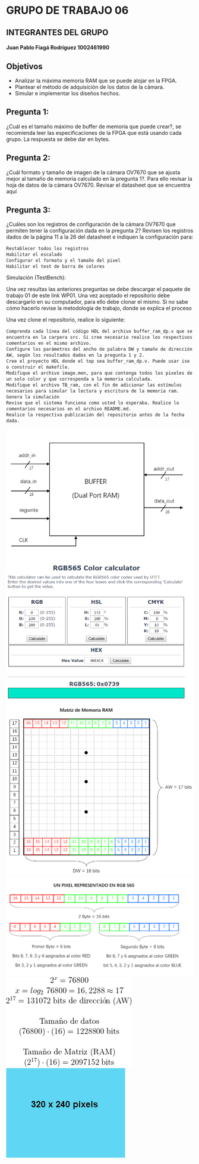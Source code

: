 # GRUPO DE TRABAJO 06
## INTEGRANTES DEL GRUPO
#### Juan Pablo Fiagá Rodríguez   1002461990


## Objetivos
* Analizar la máxima memoria RAM que se puede alojar en la FPGA.
* Plantear el método de adquisición de los datos de la cámara.
* Simular e implementar los diseños hechos.

## Pregunta 1:

¿Cuál es el tamaño máximo de buffer de memoria que puede crear?, se recomienda leer las especificaciones de la FPGA que está usando cada grupo. La respuesta se debe dar en bytes.



## Pregunta 2:

¿Cuál formato y tamaño de imagen de la cámara OV7670 que se ajusta mejor al tamaño de memoria calculado en la pregunta 1?. Para ello revisar la hoja de datos de la cámara OV7670. Revisar el datasheet que se encuentra aquí

## Pregunta 3:

¿Cuáles son los registros de configuración de la cámara OV7670 que permiten tener la configuración dada en la pregunta 2? Revisen los registros dados de la página 11 a la 26 del datasheet e indiquen la configuración para:

    Restablecer todos los registros
    Habilitar el escalado
    Configurar el formato y el tamaño del pixel
    Habilitar el test de barra de colores

Simulación (TestBench):

Una vez resultas las anteriores preguntas se debe descargar el paquete de trabajo 01 de este link WP01. Una vez aceptado el repositorio debe descargarlo en su computador, para ello debe clonar el mismo. Si no sabe cómo hacerlo revise la metodología de trabajo, donde se explica el proceso

Una vez clone el repositorio, realice lo siguiente:

    Comprenda cada línea del código HDL del archivo buffer_ram_dp.v que se encuentra en la carpera src. Si cree necesario realice los respectivos comentarios en el mismo archivo.
    Configure los parámetros del ancho de palabra DW y tamaño de dirección AW, según los resultados dados en la pregunta 1 y 2.
    Cree el proyecto HDL donde el top sea buffer_ram_dp.v. Puede usar ise o construir el makefile.
    Modifique el archivo image.men, para que contenga todos los pixeles de un solo color y que corresponda a la memoria calculada.
    Modifique el archivo TB_ram, con el fin de adicionar las estímulos necesarios para simular la lectura y escritura de la memoria ram. Genera la simulación
    Revise que el sistema funciona como usted lo esperaba. Realice lo comentarios necesarios en el archivo README.md.
    Realice la respectiva publicación del repositorio antes de la fecha dada.


![Caja Negra](./figs/cajanegra.png)
![color](./figs/color.png)
![Matriz](./figs/Matriz.png)
![RGB565](./figs/RGB565.png)
![calculos](./figs/calculos.png)
![320x240sample](./figs/320x240sample.png)


